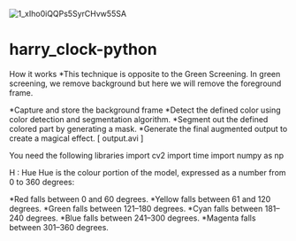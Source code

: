 ![1_xIho0iQQPs5SyrCHvw55SA](https://user-images.githubusercontent.com/132823058/236677587-0877ff9a-1f8e-4068-9e07-f1d496d8ca34.gif)
# harry_clock-python

How it works
*This technique is opposite to the Green Screening. In green screening, we remove background but here we will remove the foreground frame.

*Capture and store the background frame
*Detect the defined color using color detection and segmentation algorithm.
*Segment out the defined colored part by generating a mask.
*Generate the final augmented output to create a magical effect. [ output.avi ]



You need the following libraries
import cv2
import time
import numpy as np




H : Hue
Hue is the colour portion of the model, expressed as a number from 0 to 360 degrees:

*Red falls between 0 and 60 degrees.
*Yellow falls between 61 and 120 degrees.
*Green falls between 121–180 degrees.
*Cyan falls between 181–240 degrees.
*Blue falls between 241–300 degrees.
*Magenta falls between 301–360 degrees.
